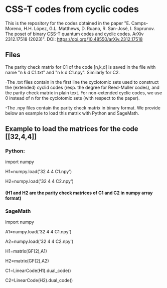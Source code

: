 # CSS-T codes from cyclic codes

This is the repository for the codes obtained in the paper "E. Camps-Moreno, H.H. López, G.L. Matthews, D. Ruano, R. San-José, I. Soprunov. The poset of binary CSS-T quantum codes and cyclic codes. ArXiv 2312.17518 (2023)".
DOI: https://doi.org/10.48550/arXiv.2312.17518

## Files 

The parity check matrix for C1 of the code [n,k,d] is saved in the file with name "n k d C1.txt" and "n k d C1.npy". Similarly for C2.

-The .txt files contain in the first line the cyclotomic sets used to construct the (extended) cyclid codes (resp. the degree for Reed-Muller codes), and the parity check matrix in plain text. For non-extended cyclic codes, we use 0 instead of n for the cyclotomic sets (with respect to the paper).

-The .npy files contain the parity check matrix in binary format. We provide below an example to load this matrix with Python and SageMath.

## Example to load the matrices for the code [[32,4,4]]
### Python:

import numpy

H1=numpy.load('32 4 4 C1.npy')

H2=numpy.load('32 4 4 C2.npy')

#### (H1 and H2 are the parity check matrices of C1 and C2 in numpy array format)

### SageMath

import numpy

A1=numpy.load('32 4 4 C1.npy')

A2=numpy.load('32 4 4 C2.npy')

H1=matrix(GF(2),A1)

H2=matrix(GF(2),A2)

C1=LinearCode(H1).dual_code()

C2=LinearCode(H2).dual_code()
